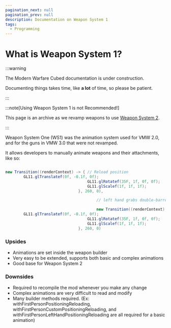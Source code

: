 ```yaml
---
pagination_next: null
pagination_prev: null
description: Documentation on Weapon System 1
tags:
  - Programming
---
```



# What is Weapon System 1?

:::warning

The Modern Warfare Cubed documentation is under construction.

Documenting things takes time, like **a lot** of time, so please be patient.

:::

:::note[Using Weapon System 1 is not Recommended!]

This page is an archive as we revamp weapons to use [Weapon System 2].

:::

Weapon System One (WS1) was the animation system used for VMW 2.0, and for the guns in VMW 3.0 that were not revamped.

It allows developers to manually animate weapons and their attachments, like so: 


```java

new Transition((renderContext) -> { // Reload position
        GL11.glTranslatef(0f, -0.1f, 0f);
                                    GL11.glRotatef(35F, 1f, 0f, 0f);
                                    GL11.glScalef(1f, 1f, 1f);
                                }, 260, 0),

                                        // left hand grabs double-barrel

                                        new Transition((renderContext) -> { // Reload position
        GL11.glTranslatef(0f, -0.1f, 0f);
                                    GL11.glRotatef(35F, 1f, 0f, 0f);
                                    GL11.glScalef(1f, 1f, 1f);
                                }, 260, 0)
```

### Upsides
* Animations are set inside the weapon builder
* Very easy to be extended, supports both basic and complex animations 
* Good base for Weapon System 2

### Downsides 
* Required to recompile the mod whenever you make any change
* Complex animations are very difficult to read and modify
* Many builder methods required. (Ex: withFirstPersonPositioningReloading, withFirstPersonCustomPositioningReloading, and withFirstPersonLeftHandPositioningReloading are all required for a basic animation)

[Weapon System 2]: https://cubed-development.github.io/Modern-Warfare-Cubed-Documentation/Making%20Modern%20Warfare%20Cubed/Weapons/Weapon%20Systems/weapon-system-two
